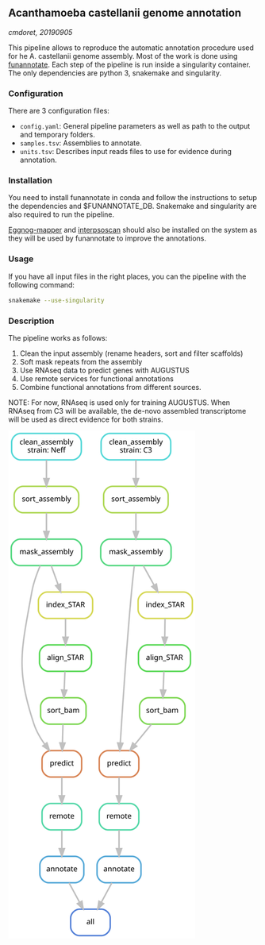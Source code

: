 ## Acanthamoeba castellanii genome annotation
*cmdoret, 20190905*

This pipeline allows to reproduce the automatic annotation procedure used for he A. castellanii genome assembly. Most of the work is done using [funannotate](https://github.com/nextgenusfs/funannotate). Each step of the pipeline is run inside a singularity container. The only dependencies are python 3, snakemake and singularity.

### Configuration

There are 3 configuration files:
  * `config.yaml`: General pipeline parameters as well as path to the output and temporary folders.
  * `samples.tsv`: Assemblies to annotate.
  * `units.tsv`: Describes input reads files to use for evidence during annotation.

### Installation

You need to install funannotate in conda and follow the instructions to setup the dependencies and $FUNANNOTATE_DB.
Snakemake and singularity are also required to run the pipeline. 

[Eggnog-mapper](https://github.com/eggnogdb/eggnog-mapper/wiki/eggNOG-mapper-v2#Installation) and [interpsoscan](https://github.com/ebi-pf-team/interproscan/wiki/HowToDownload) should also be installed on the system as they will be used by funannotate to improve the annotations.

### Usage

If you have all input files in the right places, you can the pipeline with the following command:
```bash
snakemake --use-singularity
```

### Description

The pipeline works as follows:
  1. Clean the input assembly (rename headers, sort and filter scaffolds)
  2. Soft mask repeats from the assembly
  3. Use RNAseq data to predict genes with AUGUSTUS
  4. Use remote services for functional annotations
  5. Combine functional annotations from different sources.

NOTE: For now, RNAseq is used only for training AUGUSTUS. When RNAseq from C3 will be available, the de-novo assembled transcriptome will be used as direct evidence for both strains.

![Pipeline steps](docs/pipeline.svg)

